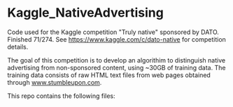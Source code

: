 # Kaggle_NativeAdvertising
Code used for the Kaggle competition "Truly native" sponsored by DATO. 
Finished 71/274. See https://www.kaggle.com/c/dato-native for competition details.

The goal of this competition is to develop an algorithim to distinguish 
native advertising from non-sponsored content, using ~30GB of training data.
The training data consists of raw HTML text files from web pages obtained 
through www.stumbleupon.com. 

This repo contains the following files:
